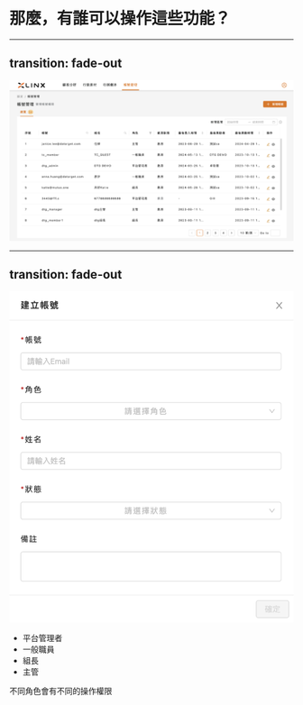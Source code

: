 <div class="flex flex-col justify-center items-center w-full h-full relative">
  <h1 class="title">那麼，有誰可以操作這些功能？</h1>
</div>

---
transition: fade-out
---

<div class="flex justify-center items-center relative">
  <img class="w-full" src="/images/account/01.png">
  <Mark type="circle" :at="1" width="80" height="40" top="48" right="20" />
</div>

---
transition: fade-out
---

<div class="flex justify-center items-center relative">
  <img class="w-1/2" src="/images/account/02.png">
</div>
<v-click>
  <Mark type="underline" :at="1" width="400" height="40" top="200" left="300" />
</v-click>
<div class="absolute top-40 left-10">
  <ul>
    <v-click><li>平台管理者</li></v-click>
    <v-click><li>一般職員</li></v-click>
    <v-click><li>組長</li></v-click>
    <v-click><li>主管</li></v-click> 
  </ul>
  <v-click><div class="mt-2">不同角色會有不同的操作權限</div></v-click>
</div>
